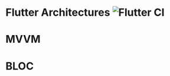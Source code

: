 # Flutter Architectures ![Flutter CI](https://github.com/Pierry/flutter_architectures/actions/workflows/dart.yml/badge.svg)

# MVVM
# BLOC


